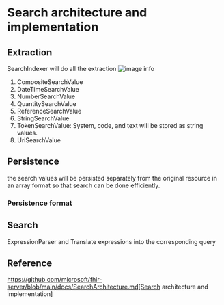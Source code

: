 # Search architecture and implementation

## Extraction

SearchIndexer  will do all the extraction
![image info](https://raw.githubusercontent.com/microsoft/fhir-server/main/docs/images/Search/extraction-process.png)

1. CompositeSearchValue
2. DateTimeSearchValue
3. NumberSearchValue
4. QuantitySearchValue
5. ReferenceSearchValue
6. StringSearchValue
7. TokenSearchValue: System, code, and text will be stored as string values.
8. UriSearchValue

##  Persistence
the search values will be persisted separately from the original resource in an array format so that search can be done efficiently.

### Persistence format

## Search

ExpressionParser and Translate expressions into the corresponding query

## Reference

https://github.com/microsoft/fhir-server/blob/main/docs/SearchArchitecture.md[Search architecture and implementation]
